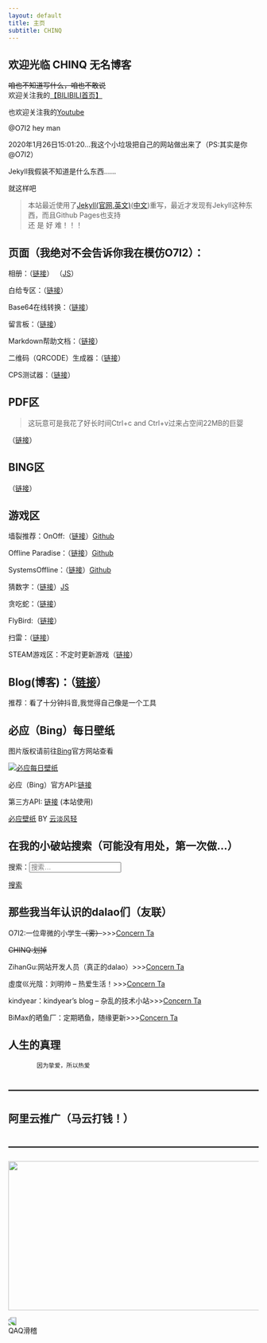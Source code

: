 ```yaml
---
layout: default
title: 主页
subtitle: CHINQ
---
```

## 欢迎光临   CHINQ 无名博客
<del>咱也不知道写什么，咱也不敢说</del><br>
欢迎关注我的<a href="https://space.bilibili.com/341532844">【BILIBILI首页】</a>


也欢迎关注我的<a href="https://www.youtube.com/channel/UCQzzMjMBa9Z3REpdIYaUa7g?view_as=subscriber" target="_blank">Youtube</a>
  
  
@O7I2 hey   man


2020年1月26日15:01:20...我这个小垃圾把自己的网站做出来了（PS:其实是你@O7I2）

Jekyll我假装不知道是什么东西......
 
 就这样吧

> 本站最近使用了<a href="https://jekyllrb.com/" target="_blank">Jekyll(官网,英文)</a>(<a href="https://jekyllcn.com" target="_blank">中文</a>)重写，最近才发现有Jekyll这种东西，而且Github Pages也支持<br /> 
>还 是 好 难！！！

## 页面（我绝对不会告诉你我在模仿O7I2）：

相册：（<a href="/img.html">链接</a>） （<a href="https://www.jb51.net/html5/704463.html">JS</a>）

白给专区：（<a href="/baigei.html">链接</a>）

Base64在线转换：（<a href="tools/base64.html">链接</a>）
 
留言板：（<a href="talk">链接</a>）
 
 Markdown帮助文档：（<a href="md">链接</a>）

二维码（QRCODE）生成器：（<a href="qrcode">链接</a>）

CPS测试器：（<a href="cps">链接</a>）

## PDF区

>这玩意可是我花了好长时间Ctrl+c and Ctrl+v过来占空间22MB的巨婴<br>

（<a href="tools/pdf">链接</a>）

## BING区

（<a href="tools/bing">链接</a>）

## 游戏区

墙裂推荐：OnOff:（<a href="games/OnOff/index.html">链接</a>）<a href="https://github.com/starzonmyarmz/js13k-2018">Github</a>

Offline Paradise：（<a href="games/op/index.html">链接</a>）<a href="https://github.com/sirxemic/js13k-game">Github</a>

SystemsOffline：（<a href="games/SystemsOffline/index.html">链接</a>）<a href="https://github.com/eschatonic/SystemsOffline">Github</a>

猜数字：（<a href="games/caishuzi.html">链接</a>）<a href="http://www.codesc.net/jscss/3427.shtml">JS</a>

贪吃蛇：（<a href="games/snake.html">链接</a>）

FlyBird:（<a href="games/index.html">链接</a>）

扫雷：（<a href="saolei">链接</a>）

STEAM游戏区：不定时更新游戏（<a href="steam-games">链接</a>）

## Blog(博客)：（<a href="blog">链接</a>）

推荐：看了十分钟抖音,我觉得自己像是一个工具

## 必应（Bing）每日壁纸
图片版权请前往<a href="https://cn.bing.com" target="_blank">Bing</a>官方网站查看

<a href="https://open.saintic.com/api/bingPic/" target="_blank"><img src="https://open.saintic.com/api/bingPic/" alt="必应每日壁纸" title style></a>

必应（Bing）官方API:<a href="https://cn.bing.com/HPImageArchive.aspx?format=js&idx=0&n=1&mkt=zh-CN" target="_blank">链接</a>



第三方API: <a href="https://open.saintic.com/api/bingPic/" target="_blank">链接</a> (本站使用) <br>


<a href="https://bing.ioliu.cn/" target="_blank">必应壁纸</a>  BY  <a href="https://ioliu.cn/" target="_blank">云淡风轻</a>

## 在我的小破站搜索（可能没有用处，第一次做...）

<form role="search" method="get" class="search-form" action="https://chinqblog.github.io/">

<label>
<span class="screen-reader-text">
搜索：</span><input type="search" class="search-field" placeholder="搜索…" value name="s">
</label>

<a class="button" href="https://chinqblog.github.io" target="_blank">搜索</a>
</form>

## 那些我当年认识的dalao们（友联）

O7I2:一位卑微的小学生<del>（雾）</del>>>><a href="https://o7i2.github.io/" target="_blank">Concern Ta</a><br>

<del>CHINQ:划掉</del><br>

ZihanGu:网站开发人员（真正的dalao）>>><a href="https://zihangu.com" target="_blank">Concern Ta</a><br>

虛度巛光陰：刘明帅 – 热爱生活！>>><a href="https://lmshuai.com/" target="_blank">Concern Ta</a><br>

kindyear：kindyear’s blog – 杂乱的技术小站>>><a href="https://www.kindyear.cn/" target="_blank">Concern Ta</a><br>

BiMax的晒鱼厂：定期晒鱼，随缘更新>>><a href="https://www.bbimax.xyz/" target="_blank">Concern Ta</a><br>


##      人生的真理
            因为挚爱，所以热爱

## ————————————————————————

## 阿里云推广（马云打钱！）

## ————————————————————————

<a href="https://promotion.aliyun.com/ntms/act/qwbk.html?userCode=4wz5xqgf"><img class="alignnone size-full wp-image-195" src="https://zihangu.com/wp-content/uploads/2019/03/600x300.png" alt width="600" height="300"></a>

<div class="fill"><img style="transform: rotateY(180deg)" src="https://atlinker.cn/theme/funny.png">
<div class="cardA">
<div class="boxA translateA">
<div class="fillA">
<div id="nb" class="bubble">QAQ滑稽</div>




